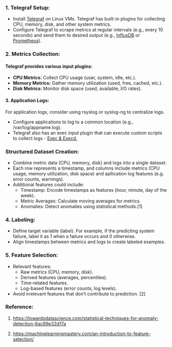 ### 1. Telegraf Setup:
- Install [Telegraf](https://docs.influxdata.com/telegraf/v1/install/) on Linux VMs. Telegraf has built-in plugins for collecting CPU, memory, disk, and other system metrics.
- Configure Telegraf to scrape metrics at regular intervals (e.g., every 10 seconds) and send them to desired output (e.g., [InfluxDB](https://docs.influxdata.com/influxdb/v2/install/?t=Linux) or [Prometheus](https://prometheus.io/docs/prometheus/latest/installation/)).
### 2. Metrics Collection:
#### Telegraf provides various input plugins:
- **CPU Metrics:** Collect CPU usage (user, system, idle, etc.).
- **Memory Metrics:** Gather memory utilization (used, free, cached, etc.).
- **Disk Metrics:** Monitor disk space (used, available, I/O rates).

#### 3. Application Logs:
For application logs, consider using rsyslog or syslog-ng to centralize logs.
- Configure applications to log to a common location (e.g., /var/log/appname.log).
- Telegraf also has an exec input plugin that can execute custom scripts to collect logs - [Exec & Execd.](https://www.influxdata.com/blog/plugin-spotlight-exec-execd/)
### Structured Dataset Creation:
- Combine metric data (CPU, memory, disk) and logs into a single dataset.
- Each row represents a timestamp, and columns include metrics (CPU usage, memory utilization, disk space) and apllication log features (e.g. error counts, warnings).
- Additional features could include:
  - Timestamp: Encode timestamps as features (hour, minute, day of the week).
  - Metric Averages: Calculate moving averages for metrics.
  - Anomalies: Detect anomalies using statistical methods.[1]

### 4. Labeling:
- Define target variable (label). For example, if the predicting system failure, label it as 1 when a failure occurs and 0 otherwise.
- Align timestamps between metrics and logs to create labeled examples.
### 5. Feature Selection:
- Relevant features:
  - Raw metrics (CPU, memory, disk).
  - Derived features (averages, percentiles).
  - Time-related features.
  - Log-based features (error counts, log levels).
- Avoid irrelevant features that don’t contribute to prediction. [2]

### Reference:
1. https://towardsdatascience.com/statistical-techniques-for-anomaly-detection-6ac89e32d17a 

2. https://machinelearningmastery.com/an-introduction-to-feature-selection/

